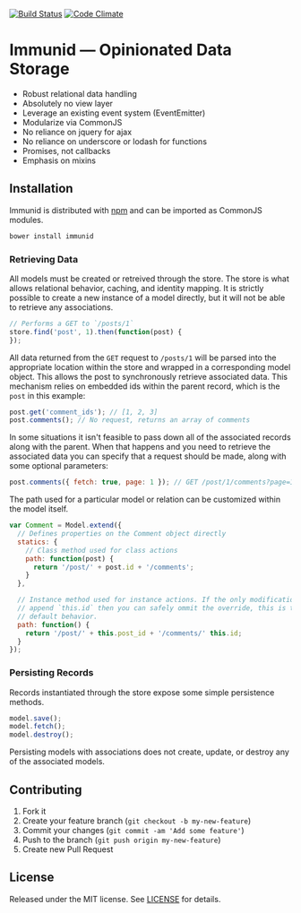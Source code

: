 [![Build Status](https://travis-ci.org/dscout/immunid.svg?branch=master)](https://travis-ci.org/dscout/immunid)
[![Code Climate](https://codeclimate.com/github/dscout/immunid.js/badges/gpa.svg)](https://codeclimate.com/github/dscout/immunid.js)

# Immunid — Opinionated Data Storage

* Robust relational data handling
* Absolutely no view layer
* Leverage an existing event system (EventEmitter)
* Modularize via CommonJS
* No reliance on jquery for ajax
* No reliance on underscore or lodash for functions
* Promises, not callbacks
* Emphasis on mixins

## Installation

Immunid is distributed with [npm](npm) and can be imported as CommonJS modules.

```bash
bower install immunid
```

### Retrieving Data

All models must be created or retreived through the store. The store is what
allows relational behavior, caching, and identity mapping. It is strictly
possible to create a new instance of a model directly, but it will not be able
to retrieve any associations.

```javascript
// Performs a GET to `/posts/1`
store.find('post', 1).then(function(post) {
});
```

All data returned from the `GET` request to `/posts/1` will be parsed into the
appropriate location within the store and wrapped in a corresponding model
object. This allows the post to synchronously retrieve associated data. This
mechanism relies on embedded ids within the parent record, which is the `post`
in this example:

```javascript
post.get('comment_ids'); // [1, 2, 3]
post.comments(); // No request, returns an array of comments
```

In some situations it isn't feasible to pass down all of the associated records
along with the parent. When that happens and you need to retrieve the associated
data you can specify that a request should be made, along with some optional
parameters:

```javascript
post.comments({ fetch: true, page: 1 }); // GET /post/1/comments?page=1
```

The path used for a particular model or relation can be customized within the
model itself.

```javascript
var Comment = Model.extend({
  // Defines properties on the Comment object directly
  statics: {
    // Class method used for class actions
    path: function(post) {
      return '/post/' + post.id + '/comments';
    }
  },

  // Instance method used for instance actions. If the only modification is to
  // append `this.id` then you can safely ommit the override, this is the
  // default behavior.
  path: function() {
    return '/post/' + this.post_id + '/comments/' this.id;
  }
});
```

### Persisting Records

Records instantiated through the store expose some simple persistence methods.

```javascript
model.save();
model.fetch();
model.destroy();
```

Persisting models with associations does not create, update, or destroy any of
the associated models.

## Contributing

1. Fork it
2. Create your feature branch (`git checkout -b my-new-feature`)
3. Commit your changes (`git commit -am 'Add some feature'`)
4. Push to the branch (`git push origin my-new-feature`)
5. Create new Pull Request

## License

Released under the MIT license. See [LICENSE](LICENSE) for details.

[npm]: http://npmjs.org/immunid
